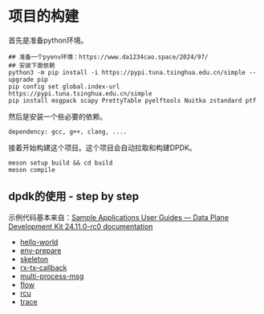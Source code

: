 # 项目的构建

首先是准备python环境。

```shell
## 准备一个pyenv环境：https://www.da1234cao.space/2024/97/
## 安装下面依赖
python3 -m pip install -i https://pypi.tuna.tsinghua.edu.cn/simple --upgrade pip
pip config set global.index-url https://pypi.tuna.tsinghua.edu.cn/simple
pip install msgpack scapy PrettyTable pyelftools Nuitka zstandard ptf
```

然后是安装一个些必要的依赖。

```shell
dependency: gcc, g++, clang, ....
```

接着开始构建这个项目。这个项目会自动拉取和构建DPDK。

```shell
meson setup build && cd build
meson compile
```

## dpdk的使用 - step by step

示例代码基本来自：[Sample Applications User Guides — Data Plane Development Kit 24.11.0-rc0 documentation](https://doc.dpdk.org/guides/sample_app_ug/index.html)

- [hello-world](./hello-world/)
- [env-prepare](./env-prepare/)
- [skeleton](./skeleton/)
- [rx-tx-callback](./rx-tx-callback/)
- [multi-process-msg](./multi-process-msg/)
- [flow](./flow/)
- [rcu](./rcu/)
- [trace](./trace/)
